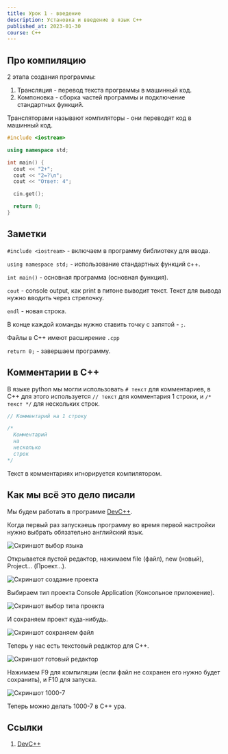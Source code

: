 ```yaml
---
title: Урок 1 - введение
description: Установка и введение в язык C++
published_at: 2023-01-30
course: C++
---
```


## Про компиляцию

2 этапа создания программы:

1. Трансляция - перевод текста программы в машинный код.
2. Компоновка - сборка частей программы и подключение стандартных функций.

Трансляторами называют компиляторы - они переводят код в машинный код.

```cpp
#include <iostream>

using namespace std;

int main() {
  cout << "2+";
  cout << "2=?\n";
  cout << "Ответ: 4";

  cin.get();

  return 0;
}
```

## Заметки

`#include <iostream>` - включаем в программу библиотеку для ввода.

`using namespace std;` - использование стандартных функций c++.

`int main()` - основная программа (основная функция).

`cout` - console output, как print в питоне выводит текст. Текст для вывода
нужно вводить через стрелочку.

`endl` - новая строка.

В конце каждой команды нужно ставить точку с запятой - `;`.

Файлы в C++ имеют расширение `.cpp`

`return 0;` - завершаем программу.

## Комментарии в C++

В языке python мы могли использовать `# текст` для комментариев, в C++ для этого
используется `// текст` для комментария 1 строки, и `/* текст */` для нескольких
строк.

```cpp
// Комментарий на 1 строку

/*
  Комментарий
  на
  несколько
  строк
*/
```

Текст в комментариях игнорируется компилятором.

## Как мы всё это дело писали

Мы будем работать в программе [DevC++](https://sourceforge.net/projects/dev-cpp/files/latest/download).

Когда первый раз запускаешь программу во время первой настройки нужно выбрать
обязательно английский язык.

![Скриншот выбор языка](./cpp/language-select.webp)

Открывается пустой редактор, нажимаем file (файл), new (новый), Project...
(Проект...).

![Скриншот создание проекта](./cpp/create-new-project.webp)

Выбираем тип проекта Console Application (Консольное приложение).

![Скриншот выбор типа проекта](./cpp/select-console-application.webp)

И сохраняем проект куда-нибудь.

![Скриншот сохраняем файл](./cpp/save-project.webp)

Теперь у нас есть текстовый редактор для C++.

![Скриншот готовый редактор](./cpp/ready-editor.webp)

Нажимаем F9 для компиляции (если файл не сохранен его нужно будет сохранить), и
F10 для запуска.

![Скриншот 1000-7](./cpp/1000-7.webp)

Теперь можно делать 1000-7 в C++ ура.

## Ссылки

1. [DevC++](https://sourceforge.net/projects/dev-cpp/files/latest/download)
